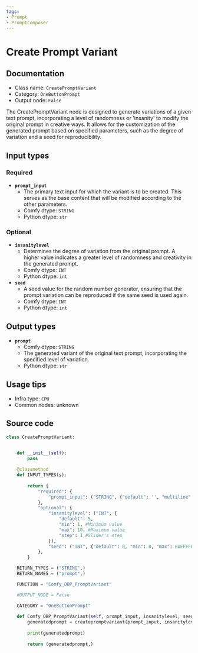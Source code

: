 ```yaml
---
tags:
- Prompt
- PromptComposer
---
```


# Create Prompt Variant
## Documentation
- Class name: `CreatePromptVariant`
- Category: `OneButtonPrompt`
- Output node: `False`

The CreatePromptVariant node is designed to generate variations of a given text prompt, incorporating a level of randomness or 'insanity' to modify the original prompt in creative ways. It allows for the customization of the generated prompt based on specified parameters, such as the degree of variation and a seed for reproducibility.
## Input types
### Required
- **`prompt_input`**
    - The primary text input for which the variant is to be created. This serves as the base content that will be modified according to the other parameters.
    - Comfy dtype: `STRING`
    - Python dtype: `str`
### Optional
- **`insanitylevel`**
    - Determines the degree of variation from the original prompt. A higher value indicates a greater level of randomness and creativity in the generated prompt.
    - Comfy dtype: `INT`
    - Python dtype: `int`
- **`seed`**
    - A seed value for the random number generator, ensuring that the prompt variation can be reproduced if the same seed is used again.
    - Comfy dtype: `INT`
    - Python dtype: `int`
## Output types
- **`prompt`**
    - Comfy dtype: `STRING`
    - The generated variant of the original text prompt, incorporating the specified level of variation.
    - Python dtype: `str`
## Usage tips
- Infra type: `CPU`
- Common nodes: unknown


## Source code
```python
class CreatePromptVariant:


    def __init__(self):
        pass
    
    @classmethod
    def INPUT_TYPES(s):
               
        return {
            "required": {
                "prompt_input": ("STRING", {"default": '', "multiline": True}),
            },
            "optional": {
                "insanitylevel": ("INT", {
                    "default": 5,
                    "min": 1, #Minimum value
                    "max": 10, #Maximum value
                    "step": 1 #Slider's step
                }),
                "seed": ("INT", {"default": 0, "min": 0, "max": 0xFFFFFFFFFFFFFFFF}),
            },
        }

    RETURN_TYPES = ("STRING",)
    RETURN_NAMES = ("prompt",)

    FUNCTION = "Comfy_OBP_PromptVariant"

    #OUTPUT_NODE = False

    CATEGORY = "OneButtonPrompt"
    
    def Comfy_OBP_PromptVariant(self, prompt_input, insanitylevel, seed):
        generatedprompt = createpromptvariant(prompt_input, insanitylevel)
        
        print(generatedprompt)
        
        return (generatedprompt,)

```

